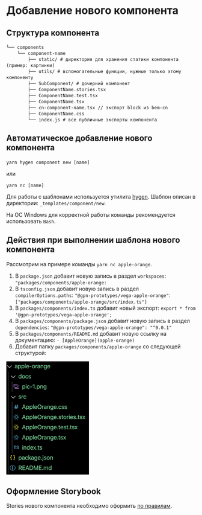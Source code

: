 # Добавление нового компонента

## Структура компонента

    └── components
        └── component-name
            ├── static/ # директория для хранения статики компонента (пример: картинки)
            ├── utils/ # вспомогательные функции, нужные только этому компоненту
            ├── SubComponent/ # дочерний компонент
            ├── ComponentName.stories.tsx
            ├── ComponentName.test.tsx
            ├── ComponentName.tsx
            ├── cn-component-name.tsx // экспорт block из bem-cn
            ├── ComponentName.css
            └── index.js # все публичные экспорты компонента

## Автоматическое добавление нового компонента

    yarn hygen component new [name]

или

    yarn nc [name]

Для работы с шаблонами используется утилита [hygen](https://www.hygen.io/). Шаблон описан в директории: `_templates/component/new`.

На ОС Windows для корректной работы команды рекомендуется использовать `Bash`.

## Действия при выполнении шаблона нового компонента

Рассмотрим на примере команды `yarn nc apple-orange`.

1.  В `package.json` добавит новую запись в раздел `workspaces`: `"packages/components/apple-orange:`
2.  В `tsconfig.json` добавит новую запись в раздел `compilerOptions.paths`:
    `"@gpn-prototypes/vega-apple-orange"`: `["packages/components/apple-orange/src/index.ts"]`
3.  В `packages/components/index.ts` добавит новый экспорт: `export * from '@gpn-prototypes/vega-apple-orange';`
4.  В `packages/components/package.json` добавит новую запись в раздел `dependencies`: `"@gpn-prototypes/vega-apple-orange": "^0.0.1"`
5.  В `packages/components/README.md` добавит новую ссылку на документацию: `- [AppleOrange](apple-orange)`
6.  Добавит папку `packages/components/apple-orange` со следующей структурой:

<img src="static/new-component/pic-1.png" height="300">

## Оформление Storybook

Stories нового компонента необходимо оформить [по правилам](storybook.md).
